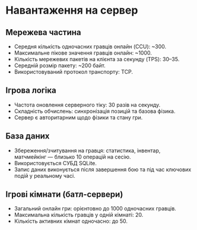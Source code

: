 # Навантаження на сервер

## Мережева частина
- Середня кількість одночасних гравців онлайн (CCU): ~300.
- Максимальне пікове значення гравців онлайн: ~1000.
- Кількість мережевих пакетів на клієнта за секунду (TPS): 30–35.
- Середній розмір пакету: ~200 байт.
- Використовуваний протокол транспорту: TCP.

## Ігрова логіка
- Частота оновлення серверного тіку: 30 разів на секунду.
- Складність обчислень: синхронізація позицій та базова фізика.
- Сервер є авторитарним щодо фізики та стану гри.

## База даних
- Збереження/зчитування на гравця: статистика, інвентар, матчмейкінг — близько 10 операцій на сесію.
- Використовується СУБД SQLite.
- Запис даних виконується після завершення бою та під час ключових подій у реальному часі.

## Ігрові кімнати (батл-сервери)
- Загальний онлайн гри: орієнтовно до 1000 одночасних гравців.
- Максимальна кількість гравців у одній кімнаті: 20.
- Кількість активних кімнат одночасно: до 50.

